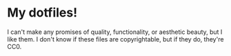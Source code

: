 # My dotfiles!

I can't make any promises of quality, functionality, or aesthetic beauty, but I like them.
I don't know if these files are copyrightable, but if they do, they're CC0.

